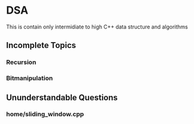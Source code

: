 # DSA
This is contain only intermidiate to high C++ data structure and algorithms

## Incomplete Topics
### Recursion
### Bitmanipulation

## Ununderstandable Questions
### home/sliding_window.cpp